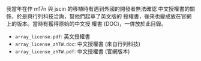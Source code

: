 我當年在作 m17n 與 jscin 的移植時有遇到外國的開發者無法確認
中文授權書的關係，於是與行列科技洽詢，幫他們起草了英文版的
授權書，後來也變成放在官網上的版本。當時有獲得原始的中文授
權書 (DOC)，一併放於此目錄。

- `array_license.pdf`: 英文授權書
- `array_license_zhTW.doc`: 中文授權書 (來自行列科技)
- `array_license_zhTW.pdf`: 中文授權書 (官網版本)
